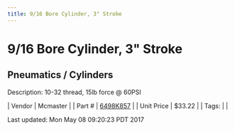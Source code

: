 ```yaml
---
title: 9/16 Bore Cylinder, 3" Stroke
---
```


# 9/16 Bore Cylinder, 3" Stroke
## Pneumatics / Cylinders
Description: 	10-32 thread, 15lb force @ 60PSI 

| Vendor | Mcmaster | 
| Part # | [6498K857](https://www.mcmaster.com/#6498K857) | 
| Unit Price | $33.22 | 
| Tags: |  | 

Last updated: Mon May 08 09:20:23 PDT 2017